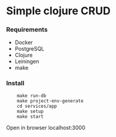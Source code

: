 # Simple clojure CRUD

### Requirements

* Docker
* PostgreSQL
* Clojure
* Leiningen
* make

### Install

```
    make run-db
    make project-env-generate
    cd services/app
    make setup
    make start
```
Open in browser localhost:3000
